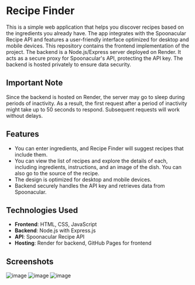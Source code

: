 # **Recipe Finder**
This is a simple web application that helps you discover recipes based on the ingredients you already have. The app integrates with the Spoonacular Recipe API and features a user-friendly interface optimized for desktop and mobile devices. This repository contains the frontend implementation of the project. The backend is a Node.js/Express server deployed on Render. It acts as a secure proxy for Spoonacular's API, protecting the API key. The backend is hosted privately to ensure data security.

## **Important Note**
Since the backend is hosted on Render, the server may go to sleep during periods of inactivity. As a result, the first request after a period of inactivity might take up to 50 seconds to respond. Subsequent requests will work without delays.

## **Features**
- You can enter ingredients, and Recipe Finder will suggest recipes that include them.
- You can view the list of recipes and explore the details of each, including ingredients, instructions, and an image of the dish. You can also go to the source of the recipe.
- The design is optimized for desktop and mobile devices.
- Backend securely handles the API key and retrieves data from Spoonacular.


## **Technologies Used**
- **Frontend**: HTML, CSS, JavaScript
- **Backend**: Node.js with Express.js
- **API**: Spoonacular Recipe API
- **Hosting**: Render for backend, GitHub Pages for frontend


## Screenshots

![image](https://github.com/user-attachments/assets/07ec83ba-9df0-417f-8368-d40e176bd538)
![image](https://github.com/user-attachments/assets/1e17dc69-c0c9-4388-a8b0-4e4061732ac8)
![image](https://github.com/user-attachments/assets/b00dfb49-d3f5-403f-9fc7-202405505ca5)


